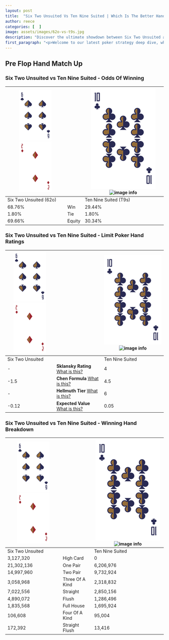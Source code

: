 ```yaml
---
layout: post
title:  "Six Two Unsuited Vs Ten Nine Suited | Which Is The Better Hand In Poker? A Complete Guide"
author: reece
categories: [  ]
image: assets/images/62o-vs-t9s.jpg
description: "Discover the ultimate showdown between Six Two Unsuited and Ten Nine Suited in poker! Uncover the odds, strategies, and scenarios where one hand triumphs over the other. Get ready to up your poker game with this thrilling analysis."
first_paragraph: "<p>Welcome to our latest poker strategy deep dive, where we're pitting two distinct hands against each other in a high-stakes showdown: Six Two Unsuited vs Ten Nine Suited.</p><p>In the dynamic world of poker, every decision counts, and knowing which hand holds the upper hand is key to your success at the table.</p><p>In this article, we'll dissect these two hands, explore the scenarios where one dominates the other, and equip you with the knowledge to make strategic choices that can tip the odds in your favor.</p><p>Get ready to unravel the intriguing dynamics of these poker hands and elevate your game to new heights.</p>"
---
```




[comment]: # (sp0)

## Pre Flop Hand Match Up

<div class="table hand-ratings" markdown="1"> 



### Six Two Unsuited vs Ten Nine Suited - Odds Of Winning


    
| ![image info](assets/images/hand1/6.png) ![image info](assets/images/hand1/2o.png) |  | ![image info](assets/images/hand2/T.png) ![image info](assets/images/hand2/9s.png) |
| -------- | -------- | -------- |
| Six Two Unsuited (62o) |  | Ten Nine Suited (T9s) |
| 68.76% | Win | 29.44% |
| 1.80% | Tie | 1.80% |
| 69.66% | Equity | 30.34% |




[comment]: # (sp1)



### Six Two Unsuited vs Ten Nine Suited - Limit Poker Hand Ratings


    
| ![image info](assets/images/hand1/6.png) ![image info](assets/images/hand1/2o.png) |  | ![image info](assets/images/hand2/T.png) ![image info](assets/images/hand2/9s.png) |
| -------- | -------- | -------- |
| Six Two Unsuited |  | Ten Nine Suited |
| - | **Sklansky Rating** [What is this?](/sklansky-rating-explained) | 4 |
| -1.5 | **Chen Formula** [What is this?](/chen-formula-explained) | 4.5 |
| - | **Hellmuth Tier** [What is this?](/Hellmuth-tier-explained) | 6 |
| -0.12 | **Expected Value** [What is this?](/expected-value-explained) | 0.05 |




[comment]: # (sp2)



### Six Two Unsuited vs Ten Nine Suited - Winning Hand Breakdown


    
| ![image info](assets/images/hand1/6.png) ![image info](assets/images/hand1/2o.png) |  | ![image info](assets/images/hand2/T.png) ![image info](assets/images/hand2/9s.png) |
| -------- | -------- | -------- |
| Six Two Unsuited |  | Ten Nine Suited |
| 3,127,320 | High Card | 0 |
| 21,302,136 | One Pair | 6,206,976 |
| 14,997,960 | Two Pair | 9,732,924 |
| 3,058,968 | Three Of A Kind | 2,318,832 |
| 7,022,556 | Straight | 2,850,156 |
| 4,890,072 | Flush | 1,286,496 |
| 1,835,568 | Full House | 1,695,924 |
| 106,608 | Four Of A Kind | 95,004 |
| 172,392 | Straight Flush | 13,416 |




[comment]: # (sp3)



</div>

[comment]: # (sp4)



[comment]: # (sp5)

